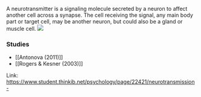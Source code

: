 A neurotransmitter is a signaling molecule secreted by a neuron to affect another cell across a synapse. The cell receiving the signal, any main body part or target cell, may be another neuron, but could also be a gland or muscle cell.
<img src="https://external-content.duckduckgo.com/iu/?u=https://www.verywellmind.com/thmb/ioob9zW657SALx6VYJ4cOO4wyyw=/2770x2770/smart/filters:no_upscale()/iStock-499581991-5873ee1b5f9b584db35e4fe3.jpg&f=1&nofb=1">
### Studies
- [[Antonova (2011)]]
- [[Rogers & Kesner (2003)]]

Link: https://www.student.thinkib.net/psychology/page/22421/neurotransmission-